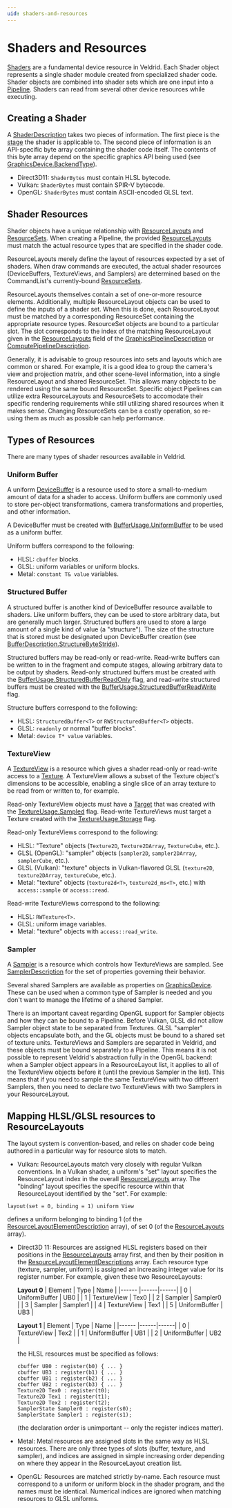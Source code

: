 ```yaml
---
uid: shaders-and-resources
---
```


# Shaders and Resources

[Shaders](xref:Veldrid.Shader) are a fundamental device resource in Veldrid. Each Shader object represents a single shader module created from specialized shader code. Shader objects are combined into shader sets which are one input into a [Pipeline](xref:Veldrid.Pipeline). Shaders can read from several other device resources while executing.

## Creating a Shader

A [ShaderDescription](xref:Veldrid.ShaderDescription) takes two pieces of information. The first piece is the [stage](xref:Veldrid.ShaderStages) the shader is applicable to. The second piece of information is an API-specific byte array containing the shader code itself. The contents of this byte array depend on the specific graphics API being used (see [GraphicsDevice.BackendType](xref:Veldrid.GraphicsDevice#Veldrid_GraphicsDevice_BackendType)).

* Direct3D11: `ShaderBytes` must contain HLSL bytecode.
* Vulkan: `ShaderBytes` must contain SPIR-V bytecode.
* OpenGL: `ShaderBytes` must contain ASCII-encoded GLSL text.

## Shader Resources

Shader objects have a unique relationship with [ResourceLayouts](xref:Veldrid.ResourceLayout) and [ResourceSets](xref:Veldrid.ResourceSet). When creating a Pipeline, the provided [ResourceLayouts](xref:Veldrid.GraphicsPipelineDescription#Veldrid_GraphicsPipelineDescription_ResourceLayouts) must match the actual resource types that are specified in the shader code.

ResourceLayouts merely define the layout of resources expected by a set of shaders. When draw commands are executed, the actual shader resources (DeviceBuffers, TextureViews, and Samplers) are determined based on the CommandList's currently-bound [ResourceSets](xref:Veldrid.ResourceSet).

ResourceLayouts themselves contain a set of one-or-more resource elements. Additionally, multiple ResourceLayout objects can be used to define the inputs of a shader set. When this is done, each ResourceLayout must be matched by a corresponding ResourceSet containing the appropriate resource types. ResourceSet objects are bound to a particular slot. The slot corresponds to the index of the matching ResourceLayout given in the [ResourceLayouts](xref:Veldrid.GraphicsPipelineDescription#Veldrid_GraphicsPipelineDescription_ResourceLayouts) field of the [GraphicsPipelineDescription](xref:Veldrid.GraphicsPipelineDescription) or [ComputePipelineDescription](xref:Veldrid.ComputePipelineDescription).

Generally, it is advisable to group resources into sets and layouts which are common or shared. For example, it is a good idea to group the camera's view and projection matrix, and other scene-level information, into a single ResourceLayout and shared ResourceSet. This allows many objects to be rendered using the same bound ResourceSet. Specific object Pipelines can utilize extra ResourceLayouts and ResourceSets to accomodate their specific rendering requirements while still utilizing shared resources when it makes sense. Changing ResourceSets can be a costly operation, so re-using them as much as possible can help performance.

## Types of Resources

There are many types of shader resources available in Veldrid.

### Uniform Buffer

A uniform [DeviceBuffer](xref:Veldrid.DeviceBuffer) is a resource used to store a small-to-medium amount of data for a shader to access. Uniform buffers are commonly used to store per-object transformations, camera transformations and properties, and other information.

A DeviceBuffer must be created with [BufferUsage.UniformBuffer](xref:Veldrid.BufferUsage) to be used as a uniform buffer.

Uniform buffers correspond to the following:
* HLSL: `cbuffer` blocks.
* GLSL: uniform variables or uniform blocks.
* Metal: `constant T& value` variables.

### Structured Buffer

A structured buffer is another kind of DeviceBuffer resource available to shaders. Like uniform buffers, they can be used to store arbitrary data, but are generally much larger. Structured buffers are used to store a large amount of a single kind of value (a "structure"). The size of the structure that is stored must be designated upon DeviceBuffer creation (see [BufferDescription.StructureByteStride](xref:Veldrid.BufferDescription#Veldrid_BufferDescription_StructureByteStride)).

Structured buffers may be read-only or read-write. Read-write buffers can be written to in the fragment and compute stages, allowing arbitrary data to be output by shaders. Read-only structured buffers must be created with the [BufferUsage.StructuredBufferReadOnly](xref:Veldrid.BufferUsage) flag, and read-write structured buffers must be created with the [BufferUsage.StructuredBufferReadWrite](xref:Veldrid.BufferUsage) flag.

Structure buffers correspond to the following:
* HLSL: `StructuredBuffer<T>` or `RWStructuredBuffer<T>` objects.
* GLSL: `readonly` or normal "buffer blocks".
* Metal: `device T* value` variables.

### TextureView

A [TextureView](xref:Veldrid.TextureView) is a resource which gives a shader read-only or read-write access to a [Texture](xref:Veldrid.Texture). A TextureView allows a subset of the Texture object's dimensions to be accessible, enabling a single slice of an array texture to be read from or written to, for example.

Read-only TextureView objects must have a [Target](xref:Veldrid.TextureViewDescription#Veldrid_TextureViewDescription_Target) that was created with the [TextureUsage.Sampled](xref:Veldrid.TextureUsage) flag. Read-write TextureViews must target a Texture created with the [TextureUsage.Storage](xref:Veldrid.TextureUsage) flag.

Read-only TextureViews correspond to the following:
* HLSL: "Texture" objects (`Texture2D`, `Texture2DArray`, `TextureCube`, etc.).
* GLSL (OpenGL): "sampler" objects (`sampler2D`, `sampler2DArray`, `samplerCube`, etc.).
* GLSL (Vulkan): "texture" objects in Vulkan-flavored GLSL (`texture2D`, `texture2DArray`, `textureCube`, etc.).
* Metal: "texture" objects (`texture2d<T>`, `texture2d_ms<T>`, etc.) with `access::sample` or `access::read`.

Read-write TextureViews correspond to the following:
* HLSL: `RWTexture<T>`.
* GLSL: uniform image variables.
* Metal: "texture" objects with `access::read_write`.

### Sampler

A [Sampler](xref:Veldrid.Sampler) is a resource which controls how TextureViews are sampled. See [SamplerDescription](xref:Veldrid.SamplerDescription) for the set of properties governing their behavior.

Several shared Samplers are available as properties on [GraphicsDevice](xref:Veldrid.GraphicsDevice). These can be used when a common type of Sampler is needed and you don't want to manage the lifetime of a shared Sampler.

There is an important caveat regarding OpenGL support for Sampler objects and how they can be bound to a Pipeline. Before Vulkan, GLSL did not allow Sampler object state to be separated from Textures. GLSL "sampler" objects encapsulate both, and the GL objects must be bound to a shared set of texture units. TextureViews and Samplers are separated in Veldrid, and these objects must be bound separately to a Pipeline. This means it is not possible to represent Veldrid's abstraction fully in the OpenGL backend: when a Sampler object appears in a ResourceLayout list, it applies to all of the TextureView objects before it (until the previous Sampler in the list). This means that if you need to sample the same TextureView with two different Samplers, then you need to declare two TextureViews with two Samplers in your ResourceLayout.

## Mapping HLSL/GLSL resources to ResourceLayouts

The layout system is convention-based, and relies on shader code being authored in a particular way for resource slots to match.

* Vulkan: ResourceLayouts match very closely with regular Vulkan conventions. In a Vulkan shader, a uniform's "set" layout specifies the ResourceLayout index in the overall [ResourceLayouts](xref:Veldrid.GraphicsPipelineDescription#Veldrid_GraphicsPipelineDescription_ResourceLayouts) array. The "binding" layout specifies the specific resource within that ResourceLayout identified by the "set". For example:
```
layout(set = 0, binding = 1) uniform View
```
defines a uniform belonging to binding 1 (of the [ResourceLayoutElementDescription](xref:Veldrid.ResourceLayoutDescription#Veldrid_ResourceLayoutDescription_Elements) array), of set 0 (of the [ResourceLayouts](xref:Veldrid.GraphicsPipelineDescription#Veldrid_GraphicsPipelineDescription_ResourceLayouts) array).

* Direct3D 11: Resources are assigned HLSL registers based on their positions in the [ResourceLayouts](xref:Veldrid.GraphicsPipelineDescription#Veldrid_GraphicsPipelineDescription_ResourceLayouts) array first, and then by their position in the [ResourceLayoutElementDescriptions](xref:Veldrid.ResourceLayoutDescription#Veldrid_ResourceLayoutDescription_Elements) array. Each resource type (texture, sampler, uniform) is assigned an increasing integer value for its register number. For example, given these two ResourceLayouts:

    **Layout 0**
    | Element | Type | Name |
    |------ |------|------|
    | 0 | UniformBuffer | UB0 |
    | 1 | TextureView | Tex0 |
    | 2 | Sampler | Sampler0 |
    | 3 | Sampler | Sampler1 |
    | 4 | TextureView | Tex1 |
    | 5 | UniformBuffer | UB3 |

    **Layout 1**
    | Element | Type | Name |
    |------ |------|------|
    | 0 | TextureView | Tex2 |
    | 1 | UniformBuffer | UB1 |
    | 2 | UniformBuffer | UB2 |

    the HLSL resources must be specified as follows:
    ```
    cbuffer UB0 : register(b0) { ... }
    cbuffer UB3 : register(b1) { ... }
    cbuffer UB1 : register(b2) { ... }
    cbuffer UB2 : register(b3) { ... }
    Texture2D Tex0 : register(t0);
    Texture2D Tex1 : register(t1);
    Texture2D Tex2 : register(t2);
    SamplerState Sampler0 : register(s0);
    SamplerState Sampler1 : register(s1);
    ```
    (the declaration order is unimportant -- only the register indices matter).

* Metal: Metal resources are assigned slots in the same way as HLSL resources. There are only three types of slots (buffer, texture, and sampler), and indices are assigned in simple increasing order depending on where they appear in the ResourceLayout creation list.

* OpenGL: Resources are matched strictly by-name. Each resource must correspond to a uniform or uniform block in the shader program, and the names must be identical. Numerical indices are ignored when matching resources to GLSL uniforms.